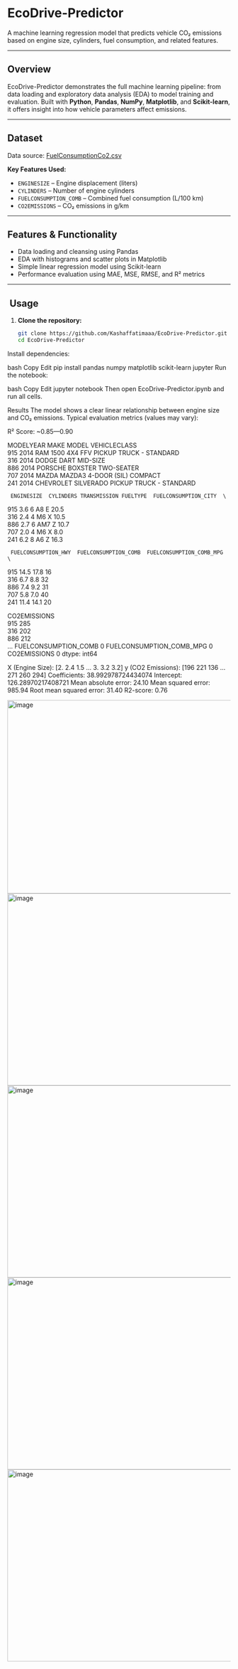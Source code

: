 # EcoDrive-Predictor
A machine learning regression model that predicts vehicle CO₂ emissions based on engine size, cylinders, fuel consumption, and related features.

---

##  Overview

EcoDrive-Predictor demonstrates the full machine learning pipeline: from data loading and exploratory data analysis (EDA) to model training and evaluation. Built with **Python**, **Pandas**, **NumPy**, **Matplotlib**, and **Scikit-learn**, it offers insight into how vehicle parameters affect emissions.

---

##  Dataset

Data source: [FuelConsumptionCo2.csv](https://cf-courses-data.s3.us.cloud-object-storage.appdomain.cloud/IBMDeveloperSkillsNetwork-ML0101EN-SkillsNetwork/labs/Module%202/data/FuelConsumptionCo2.csv)

**Key Features Used:**
- `ENGINESIZE` – Engine displacement (liters)  
- `CYLINDERS` – Number of engine cylinders  
- `FUELCONSUMPTION_COMB` – Combined fuel consumption (L/100 km)  
- `CO2EMISSIONS` – CO₂ emissions in g/km  

---

##  Features & Functionality

- Data loading and cleansing using Pandas  
- EDA with histograms and scatter plots in Matplotlib  
- Simple linear regression model using Scikit-learn  
- Performance evaluation using MAE, MSE, RMSE, and R² metrics  

---

## ​​​ Usage

1. **Clone the repository:**
   ```bash
   git clone https://github.com/Kashaffatimaaa/EcoDrive-Predictor.git
   cd EcoDrive-Predictor
Install dependencies:

bash
Copy
Edit
pip install pandas numpy matplotlib scikit-learn jupyter
Run the notebook:

bash
Copy
Edit
jupyter notebook
Then open EcoDrive-Predictor.ipynb and run all cells.

Results
The model shows a clear linear relationship between engine size and CO₂ emissions.
Typical evaluation metrics (values may vary):

R² Score: ~0.85—0.90

 MODELYEAR       MAKE                MODEL             VEHICLECLASS  \
915       2014        RAM         1500 4X4 FFV  PICKUP TRUCK - STANDARD   
316       2014      DODGE                 DART                 MID-SIZE   
886       2014    PORSCHE              BOXSTER               TWO-SEATER   
707       2014      MAZDA  MAZDA3 4-DOOR (SIL)                  COMPACT   
241       2014  CHEVROLET            SILVERADO  PICKUP TRUCK - STANDARD   

     ENGINESIZE  CYLINDERS TRANSMISSION FUELTYPE  FUELCONSUMPTION_CITY  \
915         3.6          6           A8        E                  20.5   
316         2.4          4           M6        X                  10.5   
886         2.7          6          AM7        Z                  10.7   
707         2.0          4           M6        X                   8.0   
241         6.2          8           A6        Z                  16.3   

     FUELCONSUMPTION_HWY  FUELCONSUMPTION_COMB  FUELCONSUMPTION_COMB_MPG  \
915                 14.5                  17.8                        16   
316                  6.7                   8.8                        32   
886                  7.4                   9.2                        31   
707                  5.8                   7.0                        40   
241                 11.4                  14.1                        20   

CO2EMISSIONS  
915           285  
316           202  
886           212  
...
FUELCONSUMPTION_COMB        0
FUELCONSUMPTION_COMB_MPG    0
CO2EMISSIONS                0
dtype: int64

X (Engine Size): [2.  2.4 1.5 ... 3.  3.2 3.2]
y (CO2 Emissions): [196 221 136 ... 271 260 294]
Coefficients:  38.992978724434074
Intercept:  126.28970217408721
Mean absolute error: 24.10
Mean squared error: 985.94
Root mean squared error: 31.40
R2-score: 0.76

<img width="561" height="435" alt="image" src="https://github.com/user-attachments/assets/0f71cb82-4e5f-4fa1-ab05-f70dafc36504" />
<img width="571" height="432" alt="image" src="https://github.com/user-attachments/assets/75dff048-69a3-4265-ade0-265ce710f881" />
<img width="571" height="432" alt="image" src="https://github.com/user-attachments/assets/c51b3109-f7eb-4894-9d9a-ad5b96658b52" />
<img width="571" height="432" alt="image" src="https://github.com/user-attachments/assets/21f256f6-bc6c-4eef-ba45-b75b7be6f817" />
<img width="571" height="432" alt="image" src="https://github.com/user-attachments/assets/514cf2d2-0f5d-47eb-a1f7-4e63860482ca" />






